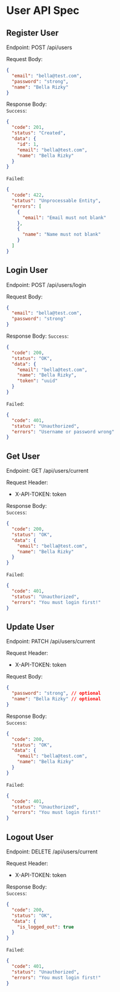 # User API Spec

## Register User

Endpoint: POST /api/users

Request Body:
```json
{
  "email": "bella@test.com",
  "password": "strong",
  "name": "Bella Rizky"
}
```

Response Body: <br>
`Success`:
```json
{
  "code": 201,
  "status": "Created",
  "data": {
    "id": 1,
    "email": "bella@test.com",
    "name": "Bella Rizky"
  }
}
```

`Failed`:
```json
{
  "code": 422,
  "status": "Unprocessable Entity",
  "errors": [
    {
      "email": "Email must not blank"
    },
    {
      "name": "Name must not blank"
    }
  ]
}
```

## Login User

Endpoint: POST /api/users/login

Request Body:
```json
{
  "email": "bella@test.com",
  "password": "strong"
}
```

Response Body:
`Success`:
```json
{
  "code": 200,
  "status": "OK",
  "data": {
    "email": "bella@test.com",
    "name": "Bella Rizky",
    "token": "uuid"
  }
}
```

`Failed`:
```json
{
  "code": 401,
  "status": "Unauthorized",
  "errors": "Username or password wrong"
}
```

## Get User

Endpoint: GET /api/users/current

Request Header:
- X-API-TOKEN: token

Response Body: <br>
`Success`:
```json
{
  "code": 200,
  "status": "OK",
  "data": {
    "email": "bella@test.com",
    "name": "Bella Rizky"
  }
}
```

`Failed`:
```json
{
  "code": 401,
  "status": "Unauthorized",
  "errors": "You must login first!"
}
```

## Update User

Endpoint: PATCH /api/users/current

Request Header:
- X-API-TOKEN: token

Request Body:
```json
{
  "password": "strong", // optional
  "name": "Bella Rizky" // optional
}
```

Response Body: <br>
`Success`:
```json
{
  "code": 200,
  "status": "OK",
  "data": {
    "email": "bella@test.com",
    "name": "Bella Rizky"
  }
}
```

`Failed`:
```json
{
  "code": 401,
  "status": "Unauthorized",
  "errors": "You must login first!"
}
```

## Logout User

Endpoint: DELETE /api/users/current

Request Header:
- X-API-TOKEN: token

Response Body: <br>
`Success`:
```json
{
  "code": 200,
  "status": "OK",
  "data": {
    "is_logged_out": true
  }
}
```

`Failed`:
```json
{
  "code": 401,
  "status": "Unauthorized",
  "errors": "You must login first!"
}
```